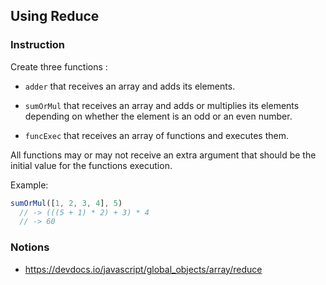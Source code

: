 ## Using Reduce

### Instruction

Create three functions :
- `adder` that receives an array and adds its elements.

- `sumOrMul` that receives an array and adds or multiplies its elements
depending on whether the element is an odd or an even number.

- `funcExec` that receives an array of functions and executes them.

All functions may or may not receive an extra argument that should be the
initial value for the functions execution.

Example:
```js
sumOrMul([1, 2, 3, 4], 5)
  // -> (((5 + 1) * 2) + 3) * 4
  // -> 60
````


### Notions

- https://devdocs.io/javascript/global_objects/array/reduce